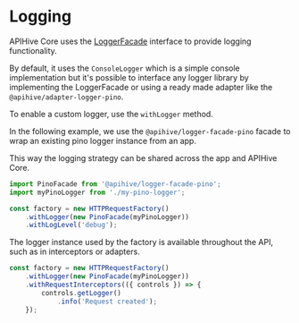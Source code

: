 # Logging

APIHive Core uses the [LoggerFacade](https://www.npmjs.com/package/@apihive/logger-facade) interface to provide logging functionality.

By default, it uses the `ConsoleLogger` which is a simple console implementation but it's possible to interface any logger library by implementing the LoggerFacade or using a ready made adapter like the `@apihive/adapter-logger-pino`.

To enable a custom logger, use the `withLogger` method.

In the following example, we use the `@apihive/logger-facade-pino` facade to wrap an existing pino logger instance from an app.

This way the logging strategy can be shared across the app and APIHive Core.

```typescript
import PinoFacade from '@apihive/logger-facade-pino';
import myPinoLogger from './my-pino-logger';

const factory = new HTTPRequestFactory()
    .withLogger(new PinoFacade(myPinoLogger))
    .withLogLevel('debug');
```

The logger instance used by the factory is available throughout the API, such as in interceptors or adapters.

```typescript
const factory = new HTTPRequestFactory()
    .withLogger(new PinoFacade(myPinoLogger))
    .withRequestInterceptors(({ controls }) => {
        controls.getLogger()
            .info('Request created');
    });

```


